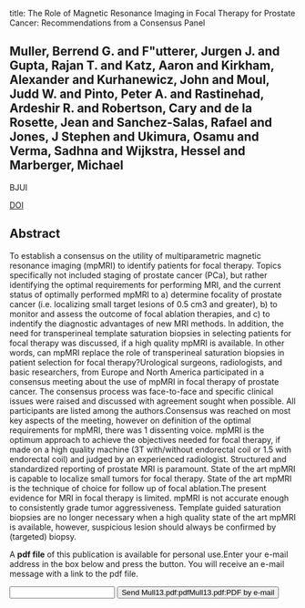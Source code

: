 title: The Role of Magnetic Resonance Imaging in Focal Therapy for Prostate Cancer: Recommendations from a Consensus Panel

## Muller, Berrend G. and F"utterer, Jurgen J. and Gupta, Rajan T. and Katz, Aaron and Kirkham, Alexander and Kurhanewicz, John and Moul, Judd W. and Pinto, Peter A. and Rastinehad, Ardeshir R. and Robertson, Cary and de la Rosette, Jean and Sanchez-Salas, Rafael and Jones, J Stephen and Ukimura, Osamu and Verma, Sadhna and Wijkstra, Hessel and Marberger, Michael
BJUI

<a href="https://doi.org/10.1111/bju.12243">DOI</a>

## Abstract
To establish a consensus on the utility of multiparametric magnetic resonance imaging (mpMRI) to identify patients for focal therapy. Topics specifically not included staging of prostate cancer (PCa), but rather identifying the optimal requirements for performing MRI, and the current status of optimally performed mpMRI to a) determine focality of prostate cancer (i.e. localizing small target lesions of 0.5 cm3 and greater), b) to monitor and assess the outcome of focal ablation therapies, and c) to indentify the diagnostic advantages of new MRI methods. In addition, the need for transperineal template saturation biopsies in selecting patients for focal therapy was discussed, if a high quality mpMRI is available. In other words, can mpMRI replace the role of transperineal saturation biopsies in patient selection for focal therapy?Urological surgeons, radiologists, and basic researchers, from Europe and North America participated in a consensus meeting about the use of mpMRI in focal therapy of prostate cancer. The consensus process was face-to-face and specific clinical issues were raised and discussed with agreement sought when possible. All participants are listed among the authors.Consensus was reached on most key aspects of the meeting, however on definition of the optimal requirements for mpMRI, there was 1 dissenting voice. mpMRI is the optimum approach to achieve the objectives needed for focal therapy, if made on a high quality machine (3T with/without endorectal coil or 1.5 with endorectal coil) and judged by an experienced radiologist. Structured and standardized reporting of prostate MRI is paramount. State of the art mpMRI is capable to localize small tumors for focal therapy. State of the art mpMRI is the technique of choice for follow up of focal ablation.The present evidence for MRI in focal therapy is limited. mpMRI is not accurate enough to consistently grade tumor aggressiveness. Template guided saturation biopsies are no longer necessary when a high quality state of the art mpMRI is available, however, suspicious lesion should always be confirmed by (targeted) biopsy.

A <b>pdf file</b> of this publication is available for personal use.Enter your e-mail address in the box below and press the button. You will receive an e-mail message with a link to the pdf file.
<form action="sender.php">  <input type="text" name="email">  <input type="submit" value="Send Mull13.pdf:pdfMull13.pdf:PDF by e-mail"></form>